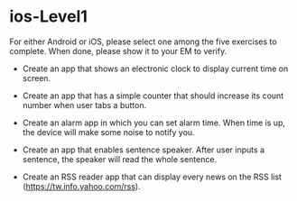 # ios-Level1


For either Android or iOS, please select one among the five exercises to complete. When done, please show it to your EM to verify.
 
- Create an app that shows an electronic clock to display current time on screen.

- Create an app that has a simple counter that should increase its count number when user tabs a button.

- Create an alarm app in which you can set alarm time. When time is up, the device will make some noise to notify you.

- Create an app that enables sentence speaker. After user inputs a sentence,  the speaker will read the whole sentence.

- Create an RSS reader app that can display every news on the RSS list (https://tw.info.yahoo.com/rss).
